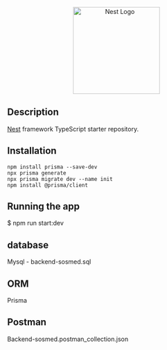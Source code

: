 <p align="center">
  <a href="http://nestjs.com/" target="blank"><img src="https://nestjs.com/img/logo-small.svg" width="200" alt="Nest Logo" /></a>
</p>

## Description

[Nest](https://github.com/nestjs/nest) framework TypeScript starter repository.

## Installation

```bashnpm install
npm install prisma --save-dev
npx prisma generate
npx prisma migrate dev --name init
npm install @prisma/client
```

## Running the app

$ npm run start:dev

## database
Mysql - backend-sosmed.sql

## ORM
Prisma

## Postman
Backend-sosmed.postman_collection.json

